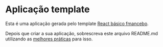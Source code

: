 # Aplicação template

Esta é uma aplicação gerada pelo template [React básico fmancebo](https://github.com/fmancebo/template-react.git).

Depois que criar a sua aplicação, sobrescreva este arquivo README.md utilizando as [melhores práticas](https://www.makeareadme.com/) para isso.
